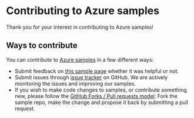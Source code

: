 # Contributing to Azure samples

Thank you for your interest in contributing to Azure samples!

## Ways to contribute

You can contribute to [Azure samples](https://github.com/Azure-Samples/app-service-dotnet-manage-functions-with-custom-domains) in a few different ways:

- Submit feedback on [this sample page](https://azure.microsoft.com/documentation/samples/app-service-dotnet-manage-functions-with-custom-domains/) whether it was helpful or not.  
- Submit issues through [issue tracker](https://github.com/Azure-Samples/app-service-dotnet-manage-functions-with-custom-domains/issues) on GitHub. We are actively monitoring the issues and improving our samples.
- If you wish to make code changes to samples, or contribute something new, please follow the [GitHub Forks / Pull requests model](https://help.github.com/articles/fork-a-repo/): Fork the sample repo, make the change and propose it back by submitting a pull request.